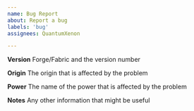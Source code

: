 ```yaml
---
name: Bug Report
about: Report a bug
labels: 'bug'
assignees: QuantumXenon

---
```

**Version**
Forge/Fabric and the version number

**Origin**
The origin that is affected by the problem

**Power**
The name of the power that is affected by the problem

**Notes**
Any other information that might be useful
